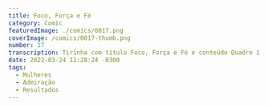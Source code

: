 ```yaml
---
title: Foco, Força e Fé
category: Comic
featuredImage: ./comics/0017.png
coverImage: /comics/0017-thumb.png
number: 17
transcription: Tirinha com título Foco, Força e Fé e conteúdo Quadro 1. Sophie e Msone conversando no escritório Msone fala "Gostaria de aproveitar esse dia da mulher para dizer como admiro seu trabalho e conhecimento técnico". Quadro 2. Sophie fala "Obrigado, você tem um futuro mais brilhante que o meu, só se dedicar aos estudos e projetos". Quadro 3. Msone fala "Calma! Admiração é uma coisa, estar disposta a alcançar os mesmos resultados é outra".
date: 2022-03-24 12:28:24 -0300
tags:
  - Mulheres
  - Admiração
  - Resultados
---
```

